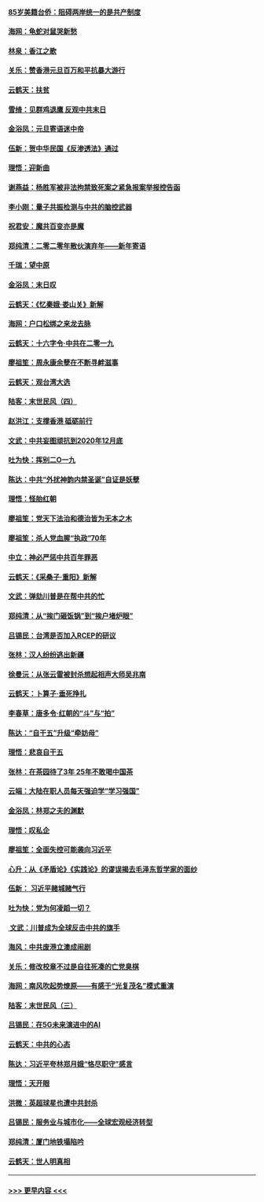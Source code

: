 #### [85岁美籍台侨：阻碍两岸统一的是共产制度](../pages/nsc993/n11765043.md?t=01040611) 
#### [海网：龟蛇对鼠哭新愁](../pages/nsc993/n11764895.md?t=01040611) 
#### [林泉：香江之歌](../pages/nsc993/n11764415.md?t=01040611) 
#### [关乐：赞香港元旦百万和平抗暴大游行](../pages/nsc993/n11764382.md?t=01040611) 
#### [云鹤天：扶贫](../pages/nsc993/n11764245.md?t=01040611) 
#### [雪绮：见群鸡退鹰  反观中共末日](../pages/nsc993/n11762112.md?t=01040611) 
#### [金浴凤：元旦寄语迷中帝](../pages/nsc993/n11761788.md?t=01040611) 
#### [伍新：贺中华民国《反渗透法》通过](../pages/nsc993/n11761994.md?t=01040611) 
#### [理悟：迎新曲](../pages/nsc993/n11761152.md?t=01040611) 
#### [谢燕益：杨胜军被非法拘禁致死案之紧急报案举报控告函](../pages/nsc993/n11756134.md?t=01040611) 
#### [李小刚：量子共振检测与中共的脑控武器](../pages/nsc993/n11754518.md?t=01040611) 
#### [祝君安：魔共百变亦是魔](../pages/nsc993/n11754469.md?t=01040611) 
#### [郑纯清：二零二零年散伙演弃年——新年寄语](../pages/nsc993/n11754195.md?t=01040611) 
#### [千瑞：望中原](../pages/nsc993/n11754159.md?t=01040611) 
#### [金浴凤：末日叹](../pages/nsc993/n11752359.md?t=01040611) 
#### [云鹤天：《忆秦娥‧娄山关》新解](../pages/nsc993/n11752348.md?t=01040611) 
#### [海网：户口松绑之来龙去脉](../pages/nsc993/n11752328.md?t=01040611) 
#### [云鹤天：十六字令‧中共在二零一九](../pages/nsc993/n11752305.md?t=01040611) 
#### [廖祖笙：周永康余孽在不断寻衅滋事](../pages/nsc993/n11751013.md?t=01040611) 
#### [云鹤天：观台湾大选](../pages/nsc993/n11751007.md?t=01040611) 
#### [陆客：末世民风（四）](../pages/nsc993/n11749203.md?t=01040611) 
#### [赵洪江：支撑香港 砥砺前行](../pages/nsc993/n11748482.md?t=01040611) 
#### [文武：中共妄图顽抗到2020年12月底](../pages/nsc993/n11748446.md?t=01040611) 
#### [吐为快：挥别二O一九](../pages/nsc993/n11748411.md?t=01040611) 
#### [陈达：中共“外扰神韵内禁圣诞”自证是妖孽](../pages/nsc993/n11748226.md?t=01040611) 
#### [理悟：怪胎红朝](../pages/nsc993/n11748206.md?t=01040611) 
#### [廖祖笙：党天下法治和德治皆为无本之木](../pages/nsc993/n11748135.md?t=01040611) 
#### [廖祖笙：杀人党血腥“执政”70年](../pages/nsc993/n11745144.md?t=01040611) 
#### [中立：神必严惩中共百年罪恶](../pages/nsc993/n11744970.md?t=01040611) 
#### [云鹤天：《采桑子‧重阳》新解](../pages/nsc993/n11744948.md?t=01040611) 
#### [文武：弹劾川普是在帮中共的忙](../pages/nsc993/n11744758.md?t=01040611) 
#### [郑纯清：从“挨门砸饭锅”到“挨户堵炉眼”](../pages/nsc993/n11744745.md?t=01040611) 
#### [吕锡民：台湾是否加入RCEP的研议](../pages/nsc993/n11744701.md?t=01040611) 
#### [张林：汉人纷纷逃出新疆](../pages/nsc993/n11743530.md?t=01040611) 
#### [徐曼沅：从张云雷被封杀想起相声大师吴兆南](../pages/nsc993/n11741816.md?t=01040611) 
#### [云鹤天：卜算子‧垂死挣扎](../pages/nsc993/n11739956.md?t=01040611) 
#### [李春草：唐多令‧红朝的“斗”与“拍”](../pages/nsc993/n11739830.md?t=01040611) 
#### [陈达：“自干五”升级“牵妨母”](../pages/nsc993/n11739724.md?t=01040611) 
#### [理悟：悲哀自干五](../pages/nsc993/n11739547.md?t=01040611) 
#### [张林：在茶园待了3年 25年不敢喝中国茶](../pages/nsc993/n11739240.md?t=01040611) 
#### [云端：大陆在职人员每天强迫学“学习强国”](../pages/nsc993/n11738735.md?t=01040611) 
#### [金浴凤：林郑之夫的渊默](../pages/nsc993/n11737735.md?t=01040611) 
#### [理悟：叹私企](../pages/nsc993/n11737715.md?t=01040611) 
#### [廖祖笙：全面失控可能袭向习近平](../pages/nsc993/n11737704.md?t=01040611) 
#### [心升：从《矛盾论》《实践论》的谬误揭去毛泽东哲学家的面纱](../pages/nsc993/n11736962.md?t=01040611) 
#### [伍新： 习近平赌城赌气行](../pages/nsc993/n11736929.md?t=01040611) 
#### [吐为快：党为何凌蹈一切？](../pages/nsc993/n11736915.md?t=01040611) 
#### [ 文武：川普成为全球反击中共的旗手](../pages/nsc993/n11736882.md?t=01040611) 
#### [海风：中共废港立澳成闹剧](../pages/nsc993/n11735857.md?t=01040611) 
#### [关乐：修改校章不过是自往死凑的亡党臭棋](../pages/nsc993/n11735097.md?t=01040611) 
#### [海网：南风吹起势燎原——有感于“光复茂名”模式重演](../pages/nsc993/n11732308.md?t=01040611) 
#### [陆客：末世民风（三）](../pages/nsc993/n11732211.md?t=01040611) 
#### [吕锡民：在5G未来演进中的AI](../pages/nsc993/n11730010.md?t=01040611) 
#### [云鹤天：中共的心态](../pages/nsc993/n11729906.md?t=01040611) 
#### [陈达：习近平夸林郑月娥“恪尽职守”感言](../pages/nsc993/n11729881.md?t=01040611) 
#### [理悟：天开眼](../pages/nsc993/n11729699.md?t=01040611) 
#### [洪微：英超球星也遭中共封杀](../pages/nsc993/n11727243.md?t=01040611) 
#### [吕锡民：服务业与城市化——全球宏观经济转型](../pages/nsc993/n11725845.md?t=01040611) 
#### [郑纯清：厦门地铁塌陷吟](../pages/nsc993/n11725813.md?t=01040611) 
#### [云鹤天：世人明真相](../pages/nsc993/n11725621.md?t=01040611) 

----
#### [ >>> 更早内容 <<< ](../indexes/nsc993-earlier.md)
